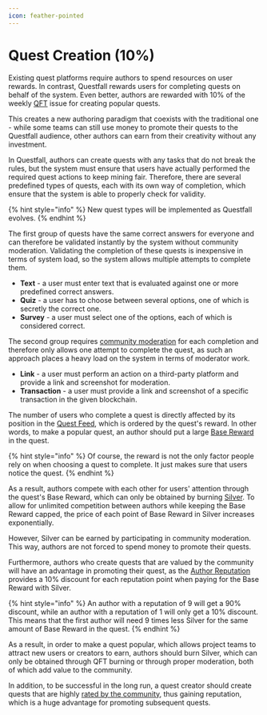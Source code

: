 ```yaml
---
icon: feather-pointed
---
```


# Quest Creation (10%)

Existing quest platforms require authors to spend resources on user rewards. In contrast, Questfall rewards users for completing quests on behalf of the system. Even better, authors are rewarded with 10% of the weekly [QFT](../../assets/questfall-tokens-qft.md) issue for creating popular quests.

This creates a new authoring paradigm that coexists with the traditional one - while some teams can still use money to promote their quests to the Questfall audience, other authors can earn from their creativity without any investment.

In Questfall, authors can create quests with any tasks that do not break the rules, but the system must ensure that users have actually performed the required quest actions to keep mining fair. Therefore, there are several predefined types of quests, each with its own way of completion, which ensure that the system is able to properly check for validity.

{% hint style="info" %}
New quest types will be implemented as Questfall evolves.
{% endhint %}

The first group of quests have the same correct answers for everyone and can therefore be validated instantly by the system without community moderation. Validating the completion of these quests is inexpensive in terms of system load, so the system allows multiple attempts to complete them.

* **Text** - a user must enter text that is evaluated against one or more predefined correct answers.
* **Quiz** - a user has to choose between several options, one of which is secretly the correct one.
* **Survey** - a user must select one of the options, each of which is considered correct.

The second group requires [community moderation](../community-moderation/) for each completion and therefore only allows one attempt to complete the quest, as such an approach places a heavy load on the system in terms of moderator work.

* **Link** - a user must perform an action on a third-party platform and provide a link and screenshot for moderation.
* **Transaction** - a user must provide a link and screenshot of a specific transaction in the given blockchain.

The number of users who complete a quest is directly affected by its position in the [Quest Feed](../../overview/global-feed.md), which is ordered by the quest's reward. In other words, to make a popular quest, an author should put a large [Base Reward](base-reward.md) in the quest.

{% hint style="info" %}
Of course, the reward is not the only factor people rely on when choosing a quest to complete. It just makes sure that users notice the quest.
{% endhint %}

As a result, authors compete with each other for users' attention through the quest's Base Reward, which can only be obtained by burning [Silver](../../assets/Silver-in-game.md). To allow for unlimited competition between authors while keeping the Base Reward capped, the price of each point of Base Reward in Silver increases exponentially.

However, Silver can be earned by participating in community moderation. This way, authors are not forced to spend money to promote their quests.

Furthermore, authors who create quests that are valued by the community will have an advantage in promoting their quest, as the [Author Reputation](author-reputation.md) provides a 10% discount for each reputation point when paying for the Base Reward with Silver.

{% hint style="info" %}
An author with a reputation of 9 will get a 90% discount, while an author with a reputation of 1 will only get a 10% discount. This means that the first author will need 9 times less Silver for the same amount of Base Reward in the quest.
{% endhint %}

As a result, in order to make a quest popular, which allows project teams to attract new users or creators to earn, authors should burn Silver, which can only be obtained through QFT burning or through proper moderation, both of which add value to the community.

In addition, to be successful in the long run, a quest creator should create quests that are highly [rated by the community](quest-rating.md), thus gaining reputation, which is a huge advantage for promoting subsequent quests.

